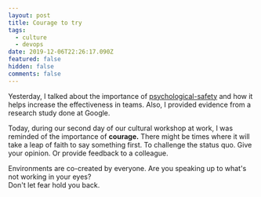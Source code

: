 ```yaml
---
layout: post
title: Courage to try
tags:
  - culture
  - devops
date: 2019-12-06T22:26:17.090Z
featured: false
hidden: false
comments: false
---
```

Yesterday, I talked about the importance of [psychological-safety](https://gaunacode.com/psychological-safety) and how it helps increase the effectiveness in teams. Also, I provided evidence from a research study done at Google. 

Today, during our second day of our cultural workshop at work, I was reminded of the importance of **courage.** There might be times where it will take a leap of faith to say something first. To challenge the status quo. Give your opinion. Or provide feedback to a colleague. 

Environments are co-created by everyone. Are you speaking up to what's not working in your eyes?\
Don't let fear hold you back.
